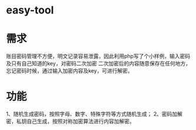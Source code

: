 # easy-tool
# 需求
账目密码管理不方便，明文记录容易泄露，因此利用php写了个小样例，输入密码及只有自己知道的key，对密码二次加密
二次加密后的内容随意保存在任何地方，忘记密码时候，通过输入加密内容及key，可进行解密。
# 功能
1、随机生成密码，按照字母、数字、特殊字符等方式随机生成；
2、密码加解密，私钥自己生成，按照对称加密算法进行内容加解密。


